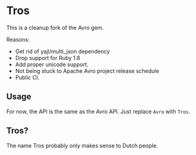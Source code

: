 # Tros

This is a cleanup fork of the Avro gem.

Reasons:
- Get rid of yajl/multi_json dependency
- Drop support for Ruby 1.8 
- Add proper unicode support.
- Not being stuck to Apache Avro project release schedule
- Public CI.

## Usage

For now, the API is the same as the Avro API. Just replace `Avro` with `Tros`.

## Tros?

The name Tros probably only makes sense to Dutch people.
